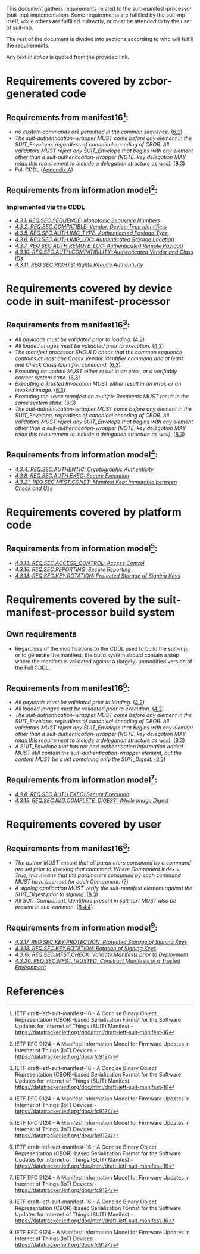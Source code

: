 This document gathers requirements related to the suit-manifest-processor (suit-mp) implementation.
Some requirements are fulfilled by the suit-mp itself, while others are fulfilled indirectly, or must be attended to by the user of suit-mp.

The rest of the document is divided into sections according to who will fulfill the requirements.

Any text in _italics_ is quoted from the provided link.


# Requirements covered by zcbor-generated code

## Requirements from manifest16[^manifest]:

 * _no custom commands are permitted in the common sequence._ ([6.2](https://www.ietf.org/archive/id/draft-ietf-suit-manifest-16.html#name-required-checks))
 * _The suit-authentication-wrapper MUST come before any element in the SUIT_Envelope, regardless of canonical encoding of CBOR. All validators MUST reject any SUIT_Envelope that begins with any element other than a suit-authentication-wrapper (NOTE: key delegation MAY relax this requirement to include a delegation structure as well)._ ([8.3](https://www.ietf.org/archive/id/draft-ietf-suit-manifest-16.html#name-authenticated-manifests))
 * Full CDDL ([Appendix A](https://www.ietf.org/archive/id/draft-ietf-suit-manifest-16.html#name-a-full-cddl))

## Requirements from information model[^info_model]:

### Implemented via the CDDL

 * [_4.3.1. REQ.SEC.SEQUENCE: Monotonic Sequence Numbers_](https://www.rfc-editor.org/rfc/rfc9124.html#name-reqsecsequence-monotonic-se)
 * [_4.3.2. REQ.SEC.COMPATIBLE: Vendor, Device-Type Identifiers_](https://www.rfc-editor.org/rfc/rfc9124.html#name-reqseccompatible-vendor-dev)
 * [_4.3.5. REQ.SEC.AUTH.IMG_TYPE: Authenticated Payload Type_](https://www.rfc-editor.org/rfc/rfc9124.html#name-reqseccompatible-vendor-dev)
 * [_4.3.6. REQ.SEC.AUTH.IMG_LOC: Authenticated Storage Location_](https://www.rfc-editor.org/rfc/rfc9124.html#name-reqsecauthimg_loc-authentic)
 * [_4.3.7. REQ.SEC.AUTH.REMOTE_LOC: Authenticated Remote Payload_](https://www.rfc-editor.org/rfc/rfc9124.html#name-reqsecauthremote_loc-authen)
 * [_4.3.10. REQ.SEC.AUTH.COMPATIBILITY: Authenticated Vendor and Class IDs_](https://www.rfc-editor.org/rfc/rfc9124.html#name-reqsecauthcompatibility-aut)
 * [_4.3.11. REQ.SEC.RIGHTS: Rights Require Authenticity_](https://www.rfc-editor.org/rfc/rfc9124.html#name-reqsecrights-rights-require)



# Requirements covered by device code in suit-manifest-processor

## Requirements from manifest16[^manifest]:

 * _All payloads must be validated prior to loading._ ([4.2](https://www.ietf.org/archive/id/draft-ietf-suit-manifest-16.html#name-suit-workflow-model))
 * _All loaded images must be validated prior to execution._ ([4.2](https://www.ietf.org/archive/id/draft-ietf-suit-manifest-16.html#name-suit-workflow-model))
 * _The manifest processor SHOULD check that the common sequence contains at least one Check Vendor Identifier command and at least one Check Class Identifier command._ ([6.2](https://www.ietf.org/archive/id/draft-ietf-suit-manifest-16.html#name-required-checks))
 * _Executing an update MUST either result in an error, or a verifiably correct system state._ ([6.3](https://www.ietf.org/archive/id/draft-ietf-suit-manifest-16.html#name-interpreter-fundamental-pro))
 * _Executing a Trusted Invocation MUST either result in an error, or an invoked image._ ([6.3](https://www.ietf.org/archive/id/draft-ietf-suit-manifest-16.html#name-interpreter-fundamental-pro))
 * _Executing the same manifest on multiple Recipients MUST result in the same system state._ ([6.3](https://www.ietf.org/archive/id/draft-ietf-suit-manifest-16.html#name-interpreter-fundamental-pro))
 * _The suit-authentication-wrapper MUST come before any element in the SUIT_Envelope, regardless of canonical encoding of CBOR. All validators MUST reject any SUIT_Envelope that begins with any element other than a suit-authentication-wrapper (NOTE: key delegation MAY relax this requirement to include a delegation structure as well)._ ([8.3](https://www.ietf.org/archive/id/draft-ietf-suit-manifest-16.html#name-authenticated-manifests))

## Requirements from information model[^info_model]:

 * [_4.3.4. REQ.SEC.AUTHENTIC: Cryptographic Authenticity_](https://www.rfc-editor.org/rfc/rfc9124.html#name-reqsecauthentic-cryptograph)
 * [_4.3.8. REQ.SEC.AUTH.EXEC: Secure Execution_](https://www.rfc-editor.org/rfc/rfc9124.html#name-reqsecauthexec-secure-execu)
 * [_4.3.21. REQ.SEC.MFST.CONST: Manifest Kept Immutable between Check and Use_](https://www.rfc-editor.org/rfc/rfc9124.html#name-reqsecmfstconst-manifest-ke)



# Requirements covered by platform code

## Requirements from information model[^info_model]:

 * [_4.3.13. REQ.SEC.ACCESS_CONTROL: Access Control_](https://www.rfc-editor.org/rfc/rfc9124.html#name-reqsecaccess_control-access)
 * [_4.3.16. REQ.SEC.REPORTING: Secure Reporting_](https://www.rfc-editor.org/rfc/rfc9124.html#name-reqsecreporting-secure-repo)
 * [_4.3.18. REQ.SEC.KEY.ROTATION: Protected Storage of Signing Keys_](https://www.rfc-editor.org/rfc/rfc9124.html#name-reqseckeyrotation-protected)



# Requirements covered by the suit-manifest-processor build system

## Own requirements

 * Regardless of the modifications to the CDDL used to build the suit-mp, or to generate the manifest, the build system should contain a step where the manifest is validated against a (largely) unmodified version of the Full CDDL.

## Requirements from manifest16[^manifest]:

 * _All payloads must be validated prior to loading._ ([4.2](https://www.ietf.org/archive/id/draft-ietf-suit-manifest-16.html#name-suit-workflow-model))
 * _All loaded images must be validated prior to execution._ ([4.2](https://www.ietf.org/archive/id/draft-ietf-suit-manifest-16.html#name-suit-workflow-model))
 * _The suit-authentication-wrapper MUST come before any element in the SUIT_Envelope, regardless of canonical encoding of CBOR. All validators MUST reject any SUIT_Envelope that begins with any element other than a suit-authentication-wrapper (NOTE: key delegation MAY relax this requirement to include a delegation structure as well)._ ([8.3](https://www.ietf.org/archive/id/draft-ietf-suit-manifest-16.html#name-authenticated-manifests))
 * _A SUIT_Envelope that has not had authentication information added MUST still contain the suit-authentication-wrapper element, but the content MUST be a list containing only the SUIT_Digest._ ([8.3](https://www.ietf.org/archive/id/draft-ietf-suit-manifest-16.html#name-authenticated-manifests))

## Requirements from information model[^info_model]:

 * [_4.3.8. REQ.SEC.AUTH.EXEC: Secure Execution_](https://www.rfc-editor.org/rfc/rfc9124.html#name-reqsecauthexec-secure-execu)
 * [_4.3.15. REQ.SEC.IMG.COMPLETE_DIGEST: Whole Image Digest_](https://www.rfc-editor.org/rfc/rfc9124.html#name-reqsecimgcomplete_digest-wh)



# Requirements covered by user

## Requirements from manifest16[^manifest]:

 * _The author MUST ensure that all parameters consumed by a command are set prior to invoking that command. Where Component Index = True, this means that the parameters consumed by each command MUST have been set for each Component._ ([7](https://www.ietf.org/archive/id/draft-ietf-suit-manifest-16.html#name-creating-manifests))
 * _A signing application MUST verify the suit-manifest element against the SUIT_Digest prior to signing._ ([8.3](https://www.ietf.org/archive/id/draft-ietf-suit-manifest-16.html#name-authenticated-manifests))
 * _All SUIT_Component_Identifiers present in suit-text MUST also be present in suit-common._ ([8.4.4](https://www.ietf.org/archive/id/draft-ietf-suit-manifest-16.html#name-suit-text))

## Requirements from information model[^info_model]:

 * [_4.3.17. REQ.SEC.KEY.PROTECTION: Protected Storage of Signing Keys_](https://www.rfc-editor.org/rfc/rfc9124.html#name-reqseckeyprotection-protect)
 * [_4.3.18. REQ.SEC.KEY.ROTATION: Rotation of Signing Keys_](https://www.rfc-editor.org/rfc/rfc9124.html#name-reqseckeyrotation-protected)
 * [_4.3.19. REQ.SEC.MFST.CHECK: Validate Manifests prior to Deployment_](https://www.rfc-editor.org/rfc/rfc9124.html#name-reqsecmfstcheck-validate-ma)
 * [_4.3.20. REQ.SEC.MFST.TRUSTED: Construct Manifests in a Trusted Environment_](https://www.rfc-editor.org/rfc/rfc9124.html#name-reqsecmfsttrusted-construct)



# References

[^info_model]: IETF RFC 9124 - A Manifest Information Model for Firmware Updates in Internet of Things (IoT) Devices - https://datatracker.ietf.org/doc/rfc9124/
[^manifest]: IETF draft-ietf-suit-manifest-16 - A Concise Binary Object Representation (CBOR)-based Serialization Format for the Software Updates for Internet of Things (SUIT) Manifest - https://datatracker.ietf.org/doc/html/draft-ietf-suit-manifest-16
